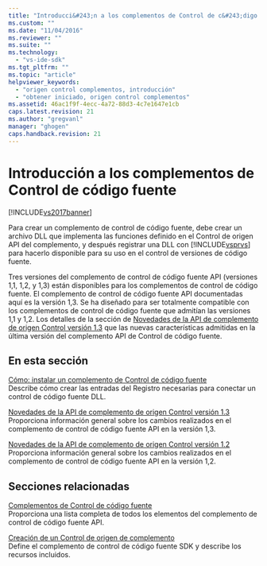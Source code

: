 ```yaml
---
title: "Introducci&#243;n a los complementos de Control de c&#243;digo fuente | Microsoft Docs"
ms.custom: ""
ms.date: "11/04/2016"
ms.reviewer: ""
ms.suite: ""
ms.technology: 
  - "vs-ide-sdk"
ms.tgt_pltfrm: ""
ms.topic: "article"
helpviewer_keywords: 
  - "origen control complementos, introducción"
  - "obtener iniciado, origen control complementos"
ms.assetid: 46ac1f9f-4ecc-4a72-88d3-4c7e1647e1cb
caps.latest.revision: 21
ms.author: "gregvanl"
manager: "ghogen"
caps.handback.revision: 21
---
```

# Introducci&#243;n a los complementos de Control de c&#243;digo fuente
[!INCLUDE[vs2017banner](../../code-quality/includes/vs2017banner.md)]

Para crear un complemento de control de código fuente, debe crear un archivo DLL que implementa las funciones definido en el Control de origen API del complemento, y después registrar una DLL con [!INCLUDE[vsprvs](../../code-quality/includes/vsprvs_md.md)] para hacerlo disponible para su uso en el control de versiones de código fuente.  
  
 Tres versiones del complemento de control de código fuente API \(versiones 1,1, 1,2, y 1,3\) están disponibles para los complementos de control de código fuente.  El complemento de control de código fuente API documentadas aquí es la versión 1,3.  Se ha diseñado para ser totalmente compatible con los complementos de control de código fuente que admitían las versiones 1,1 y 1,2.  Los detalles de la sección de [Novedades de la API de complemento de origen Control versión 1.3](../../extensibility/internals/what-s-new-in-the-source-control-plug-in-api-version-1-3.md) que las nuevas características admitidas en la última versión del complemento API de Control de código fuente.  
  
## En esta sección  
 [Cómo: instalar un complemento de Control de código fuente](../../extensibility/internals/how-to-install-a-source-control-plug-in.md)  
 Describe cómo crear las entradas del Registro necesarias para conectar un control de código fuente DLL.  
  
 [Novedades de la API de complemento de origen Control versión 1.3](../../extensibility/internals/what-s-new-in-the-source-control-plug-in-api-version-1-3.md)  
 Proporciona información general sobre los cambios realizados en el complemento de control de código fuente API en la versión 1,3.  
  
 [Novedades de la API de complemento de origen Control versión 1.2](../../extensibility/internals/what-s-new-in-the-source-control-plug-in-api-version-1-2.md)  
 Proporciona información general sobre los cambios realizados en el complemento de control de código fuente API en la versión 1,2.  
  
## Secciones relacionadas  
 [Complementos de Control de código fuente](../../extensibility/source-control-plug-ins.md)  
 Proporciona una lista completa de todos los elementos del complemento de control de código fuente API.  
  
 [Creación de un Control de origen de complemento](../../extensibility/internals/creating-a-source-control-plug-in.md)  
 Define el complemento de control de código fuente SDK y describe los recursos incluidos.
